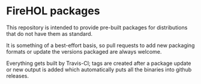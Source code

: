 # FireHOL packages

This repository is intended to provide pre-built packages for distributions
that do not have them as standard.

It is something of a best-effort basis, so pull requests to add new
packaging formats or update the versions packaged are always welcome.

Everything gets built by Travis-CI; tags are created after a package
update or new output is added which automatically puts all the
binaries into github releases.
